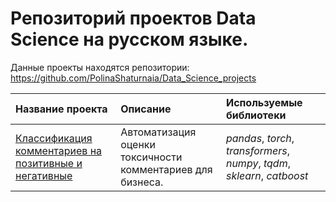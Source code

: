 # Репозиторий проектов Data Science на русском языке.

Данные проекты находятся репозитории: https://github.com/PolinaShaturnaia/Data_Science_projects

| Название проекта | Описание | Используемые библиотеки | 
| :---------------------- | :---------------------- | :---------------------- |
| [Классификация комментариев на позитивные и негативные](toxic-comments-with-BERT) | Автоматизация оценки токсичности комментариев для бизнеса. | *pandas*, *torch*, *transformers*, *numpy*, *tqdm*, *sklearn*, *catboost* |
